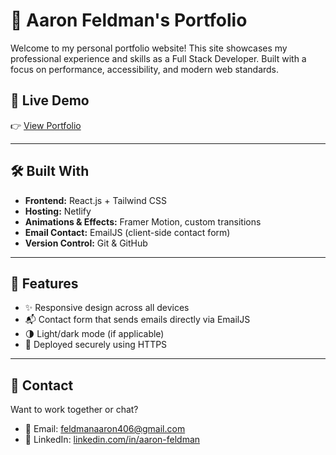 # 💼 Aaron Feldman's Portfolio

Welcome to my personal portfolio website! This site showcases my professional experience and skills as a Full Stack Developer. Built with a focus on performance, accessibility, and modern web standards.

## 🚀 Live Demo

👉 [View Portfolio](https://aaronfel-portfolio.netlify.app/)

---

## 🛠️ Built With

- **Frontend:** React.js + Tailwind CSS
- **Hosting:** Netlify
- **Animations & Effects:** Framer Motion, custom transitions
- **Email Contact:** EmailJS (client-side contact form)
- **Version Control:** Git & GitHub

---

## 📁 Features
- ✨ Responsive design across all devices
- 📬 Contact form that sends emails directly via EmailJS
- 🌗 Light/dark mode (if applicable)
- 🔐 Deployed securely using HTTPS

---

## 📩 Contact

Want to work together or chat?

- 📧 Email: [feldmanaaron406@gmail.com](mailto:feldmanaaron406@gmail.com)
- 💼 LinkedIn: [linkedin.com/in/aaron-feldman](https://linkedin.com/in/aaron-feldman-99b7031a4)
